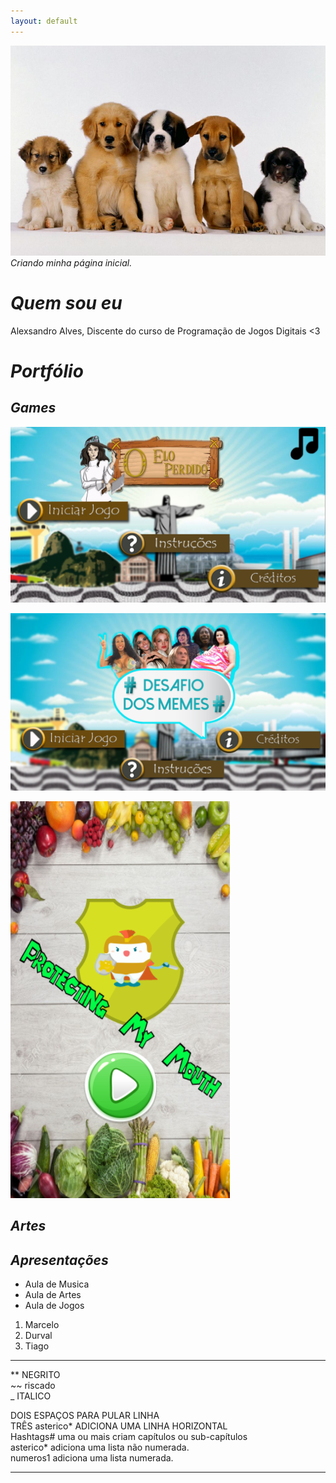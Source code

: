 ```yaml
---
layout: default
---
```

![](cachorro.png)    
_Criando minha página inicial._

# *Quem sou eu*

Alexsandro Alves, Discente do curso de Programação de Jogos Digitais <3

# *Portfólio*

## *Games*

[![](Capa.jpg)](https://alex-alves.github.io/OEloPerdido/)

[![](AOD.png)](https://alex-alves.github.io/AOD/)

[![](TD.png)](https://alex-alves.github.io/TD/)

## *Artes*
 
## *Apresentações*

* Aula de Musica   
* Aula de Artes   
* Aula de Jogos   
1. Marcelo   
2. Durval    
3. Tiago   


* * * 

** NEGRITO  
~~ riscado  
_ ITALICO

DOIS ESPAÇOS PARA PULAR LINHA  
TRÊS asterico* ADICIONA UMA LINHA HORIZONTAL      
Hashtags# uma ou mais criam capítulos ou sub-capítulos      
asterico* adiciona uma lista não numerada.     
numeros1 adiciona uma lista numerada.       

* * * 
